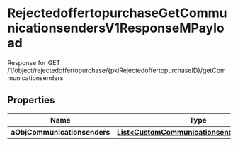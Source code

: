 

# RejectedoffertopurchaseGetCommunicationsendersV1ResponseMPayload

Response for GET /1/object/rejectedoffertopurchase/{pkiRejectedoffertopurchaseID}/getCommunicationsenders

## Properties

| Name | Type | Description | Notes |
|------------ | ------------- | ------------- | -------------|
|**aObjCommunicationsenders** | [**List&lt;CustomCommunicationsenderResponse&gt;**](CustomCommunicationsenderResponse.md) |  |  |



